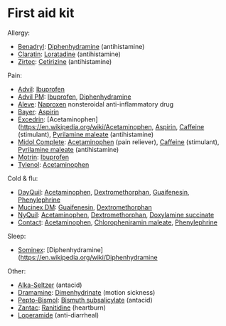 # First aid kit

Allergy:
* [Benadryl](https://en.wikipedia.org/wiki/Benadryl): [Diphenhydramine](https://en.wikipedia.org/wiki/Diphenhydramine) (antihistamine)
* [Claratin](https://en.wikipedia.org/wiki/Claratin): [Loratadine](https://en.wikipedia.org/wiki/Loratadine) (antihistamine)
* [Zirtec](https://en.wikipedia.org/wiki/Zirtec): [Cetirizine](https://en.wikipedia.org/wiki/Cetirizine) (antihistamine)

Pain:
* [Advil](https://en.wikipedia.org/wiki/Advil): [Ibuprofen](https://en.wikipedia.org/wiki/Ibuprofen)
* [Advil PM](https://en.wikipedia.org/wiki/Advil): [Ibuprofen](https://en.wikipedia.org/wiki/Ibuprofen), [Diphenhydramine](https://en.wikipedia.org/wiki/Diphenhydramine)
* [Aleve](https://en.wikipedia.org/wiki/Aleve): [Naproxen](https://en.wikipedia.org/wiki/Naproxen) nonsteroidal anti-inflammatory drug
* [Bayer](https://en.wikipedia.org/wiki/Bayer): [Aspirin](https://en.wikipedia.org/wiki/Aspirin)
* [Excedrin](?): [Acetaminophen](https://en.wikipedia.org/wiki/Acetaminophen, [Aspirin](https://en.wikipedia.org/wiki/Aspirin), [Caffeine](https://en.wikipedia.org/wiki/Caffeine) (stimulant), [Pyrilamine maleate](https://en.wikipedia.org/wiki/Pyrilamine_maleate) (antihistamine)
* [Midol Complete](https://en.wikipedia.org/wiki/Midol): [Acetaminophen](https://en.wikipedia.org/wiki/Acetaminophen) (pain reliever), [Caffeine](https://en.wikipedia.org/wiki/Caffeine) (stimulant), [Pyrilamine maleate](https://en.wikipedia.org/wiki/Pyrilamine_maleate) (antihistamine)
* [Motrin](https://en.wikipedia.org/wiki/Motrin): [Ibuprofen](https://en.wikipedia.org/wiki/Ibuprofen)
* [Tylenol](https://en.wikipedia.org/wiki/Tylenol_(brand)): [Acetaminophen](https://en.wikipedia.org/wiki/Acetaminophen)

Cold & flu:
* [DayQuil](https://en.wikipedia.org/wiki/DayQuil): [Acetaminophen](https://en.wikipedia.org/wiki/Acetaminophen), [Dextromethorphan](https://en.wikipedia.org/wiki/Dextromethorphan), [Guaifenesin](https://en.wikipedia.org/wiki/Guaifenesin), [Phenylephrine](https://en.wikipedia.org/wiki/Phenylephrine)
* [Mucinex DM](?): [Guaifenesin](https://en.wikipedia.org/wiki/Guaifenesin), [Dextromethorphan](https://en.wikipedia.org/wiki/Dextromethorphan)
* [NyQuil](https://en.wikipedia.org/wiki/NyQuil): [Acetaminophen](https://en.wikipedia.org/wiki/Acetaminophen), [Dextromethorphan](https://en.wikipedia.org/wiki/Dextromethorphan), [Doxylamine succinate](https://en.wikipedia.org/wiki/Doxylamine_succinate)
* [Contact](?): [Acetaminophen](https://en.wikipedia.org/wiki/Acetaminophen), [Chloropheniramin maleate](?), [Phenylephrine](https://en.wikipedia.org/wiki/Phenylephrine)

Sleep:
* [Sominex](?): [Diphenhydramine](https://en.wikipedia.org/wiki/Diphenhydramine

Other:
* [Alka-Seltzer](https://en.wikipedia.org/wiki/Alka-Seltzer) (antacid)
* [Dramamine](https://en.wikipedia.org/wiki/Dramamine): [Dimenhydrinate](https://en.wikipedia.org/wiki/Dimenhydrinate) (motion sickness)
* [Pepto-Bismol](https://en.wikipedia.org/wiki/Pepto-Bismol): [Bismuth subsalicylate](https://en.wikipedia.org/wiki/Bismuth_subsalicylate) (antacid)
* [Zantac](https://en.wikipedia.org/wiki/Zantac): [Ranitidine](https://en.wikipedia.org/wiki/Ranitidine) (heartburn)
* [Loperamide](https://en.wikipedia.org/wiki/Loperamide) (anti-diarrheal)
